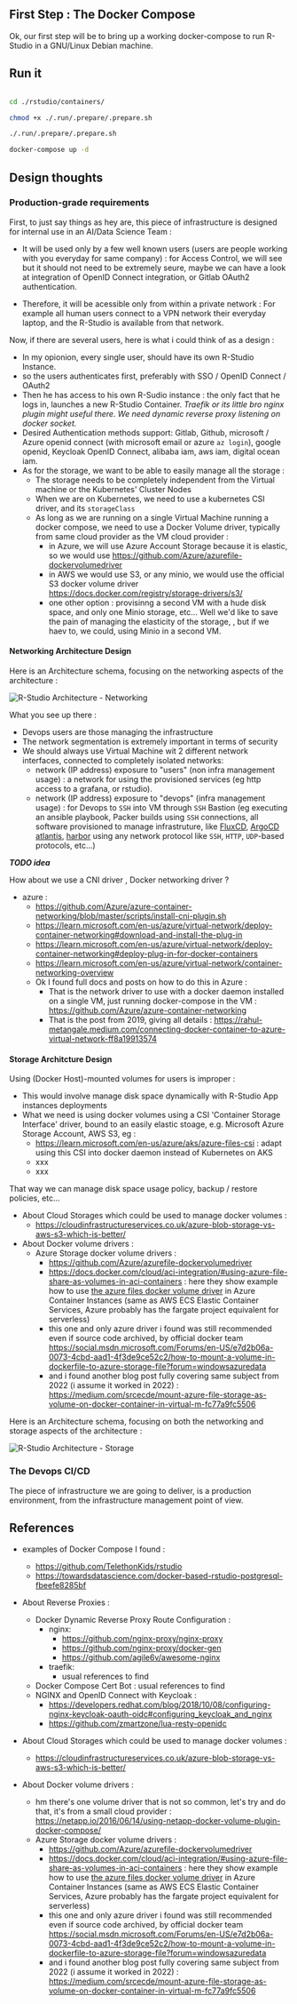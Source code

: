 ## First Step : The Docker Compose

Ok, our first step will be to bring up a working docker-compose to run R-Studio in a GNU/Linux Debian machine.


## Run it

```bash

cd ./rstudio/containers/

chmod +x ./.run/.prepare/.prepare.sh

./.run/.prepare/.prepare.sh

docker-compose up -d

```

## Design thoughts

### Production-grade requirements

First, to just say things as hey are, this piece of infrastructure is designed for internal use in an AI/Data Science Team : 
* It will be used only by a few well known users (users are people working with you everyday for same company) : for Access Control, we will see but it should not need to be extremely seure, maybe we can have a look at integration of OpenID Connect integration, or Gitlab OAuth2 authentication. 

* Therefore, it will be acessible only from within a private network : For example all human users connect to a VPN network their everyday laptop, and the R-Studio is available from that network.
 
Now, if there are several users, here is what i could think of as a design : 

* In my opionion, every single user, should have its own R-Studio Instance.
* so the users authenticates first, preferably with SSO / OpenID Connect / OAuth2
* Then he has access to his own R-Sudio instance : the only fact that he logs in, launches a new R-Studio Container. _Traefik or its little bro nginx plugin might useful there. We need dynamic reverse proxy listening on docker socket._
* Desired Authentication methods support: Gitlab, Github, microsoft / Azure openid connect (with microsoft email or azure `az login`), google openid, Keycloak OpenID Connect, alibaba iam, aws iam, digital ocean iam.
* As for the storage, we want to be able to easily manage all the storage : 
  * The storage needs to be completely independent from the Virtual machine or the Kubernetes' Cluster Nodes
  * When we are on Kubernetes, we need to use a kubernetes CSI driver, and its `storageClass`
  * As long as we are running on a single Virtual Machine running a docker compose, we need to use a Docker Volume driver, typically from same cloud provider as the VM cloud provider : 
    * in Azure, we will use Azure Account Storage because it is elastic, so we would use https://github.com/Azure/azurefile-dockervolumedriver
    * in AWS we would use S3, or any minio, we would use the official S3 docker volume driver https://docs.docker.com/registry/storage-drivers/s3/
    * one other option : provisinng a second VM with a hude disk space, and only one Minio storage, etc... Well we'd like to save the pain of managing the elasticity of the storage, , but if we haev to, we could, using Minio in a second VM.



#### Networking Architecture Design


Here is an Architecture schema, focusing on the networking aspects of the architecture : 


![R-Studio Architecture - Networking](/.story/step1/img/rstudio-compose.drawio.png)



What you see up there : 
* Devops users are those managing the infrastructure
* The network segmentation is extremely important in terms of security
* We should always use Virtual Machine wit 2 different network interfaces, connected to completely isolated networks: 
  * network (IP address) exposure to "users" (non infra management usage) : a network for using the provisioned services (eg http access to a grafana, or rstudio).
  * network (IP address) exposure to "devops" (infra management usage) : for Devops to `SSH` into VM through `SSH` Bastion (eg executing an ansible playbook, Packer builds using `SSH` connections, all software provisioned to manage infrastruture, like [FluxCD](https://fluxcd.io), [ArgoCD](https://argo-cd.readthedocs.io/en/stable/) [atlantis](https://runatlantis.io), [harbor](https://goharbor.io) using any network protocol like `SSH`, `HTTP`, `UDP`-based protocols, etc...)

_**TODO idea**_

How about we use a CNI driver , Docker networking driver ?

* azure : 
  * https://github.com/Azure/azure-container-networking/blob/master/scripts/install-cni-plugin.sh
  * https://learn.microsoft.com/en-us/azure/virtual-network/deploy-container-networking#download-and-install-the-plug-in
  * https://learn.microsoft.com/en-us/azure/virtual-network/deploy-container-networking#deploy-plug-in-for-docker-containers
  * https://learn.microsoft.com/en-us/azure/virtual-network/container-networking-overview
  * Ok I found full docs and posts on how to do this in Azure : 
    * That is the network driver to use with a docker daemon installed on a single VM, just running docker-compose in the VM : https://github.com/Azure/azure-container-networking
    * That is the post from 2019, giving all details : https://rahul-metangale.medium.com/connecting-docker-container-to-azure-virtual-network-ff8a19913574

<!-- -->

#### Storage Architcture Design

Using (Docker Host)-mounted volumes for users is improper :
* This would involve manage disk space dynamically with R-Studio App instances deployments
* What we need is using docker volumes using a CSI 'Container Storage Interface'  driver, bound to an easily elastic stoage, e.g. Microsoft Azure Storage Account, AWS S3, eg :
  * https://learn.microsoft.com/en-us/azure/aks/azure-files-csi : adapt using this CSI into docker daemon instead of Kubernetes on AKS
  * xxx
  * xxx

That way we can manage disk space usage policy, backup / restore policies, etc... 


* About Cloud Storages which could be used to manage docker volumes : 
  * https://cloudinfrastructureservices.co.uk/azure-blob-storage-vs-aws-s3-which-is-better/
* About Docker volume drivers : 
  * Azure Storage docker volume drivers : 
    * https://github.com/Azure/azurefile-dockervolumedriver
    * https://docs.docker.com/cloud/aci-integration/#using-azure-file-share-as-volumes-in-aci-containers : here they show example how to use [the azure files docker volume driver](https://github.com/Azure/azurefile-dockervolumedriver) in Azure Container Instances (same as AWS ECS Elastic Container Services, Azure probably has the fargate project equivalent for serverless)
    * this one and only azure driver i found was still recommended even if source code archived, by official docker team https://social.msdn.microsoft.com/Forums/en-US/e7d2b06a-0073-4cbd-aad1-4f3de9ce52c2/how-to-mount-a-volume-in-dockerfile-to-azure-storage-file?forum=windowsazuredata
    * and i found another blog post fully covering same subject from 2022 (i assume it worked in 2022) : https://medium.com/srcecde/mount-azure-file-storage-as-volume-on-docker-container-in-virtual-m-fc77a9fc5506



Here is an Architecture schema, focusing on both the networking and storage aspects of the architecture : 


![R-Studio Architecture - Storage](/.story/step1/img/rstudio-infra-storage.drawio.png)


### The Devops CI/CD

The piece of infrastructure we are going to deliver, is a production environment, from the infrastructure management point of view. 


## References

* examples of Docker Compose I found : 
  * https://github.com/TelethonKids/rstudio
  * https://towardsdatascience.com/docker-based-rstudio-postgresql-fbeefe8285bf

* About Reverse Proxies : 
  * Docker Dynamic Reverse Proxy Route Configuration : 
    * nginx: 
      * https://github.com/nginx-proxy/nginx-proxy
      * https://github.com/nginx-proxy/docker-gen
      * https://github.com/agile6v/awesome-nginx
    * traefik: 
      * usual references to find
  * Docker Compose Cert Bot : usual references to find
  * NGINX and OpenID Connect with Keycloak : 
    * https://developers.redhat.com/blog/2018/10/08/configuring-nginx-keycloak-oauth-oidc#configuring_keycloak_and_nginx
    * https://github.com/zmartzone/lua-resty-openidc

* About Cloud Storages which could be used to manage docker volumes : 
  * https://cloudinfrastructureservices.co.uk/azure-blob-storage-vs-aws-s3-which-is-better/
* About Docker volume drivers :
  * hm there's one volume driver that is not so common, let's try and do that, it's from a small cloud provider : https://netapp.io/2016/06/14/using-netapp-docker-volume-plugin-docker-compose/ 
  * Azure Storage docker volume drivers : 
    * https://github.com/Azure/azurefile-dockervolumedriver
    * https://docs.docker.com/cloud/aci-integration/#using-azure-file-share-as-volumes-in-aci-containers : here they show example how to use [the azure files docker volume driver](https://github.com/Azure/azurefile-dockervolumedriver) in Azure Container Instances (same as AWS ECS Elastic Container Services, Azure probably has the fargate project equivalent for serverless)
    * this one and only azure driver i found was still recommended even if source code archived, by official docker team https://social.msdn.microsoft.com/Forums/en-US/e7d2b06a-0073-4cbd-aad1-4f3de9ce52c2/how-to-mount-a-volume-in-dockerfile-to-azure-storage-file?forum=windowsazuredata
    * and i found another blog post fully covering same subject from 2022 (i assume it worked in 2022) : https://medium.com/srcecde/mount-azure-file-storage-as-volume-on-docker-container-in-virtual-m-fc77a9fc5506